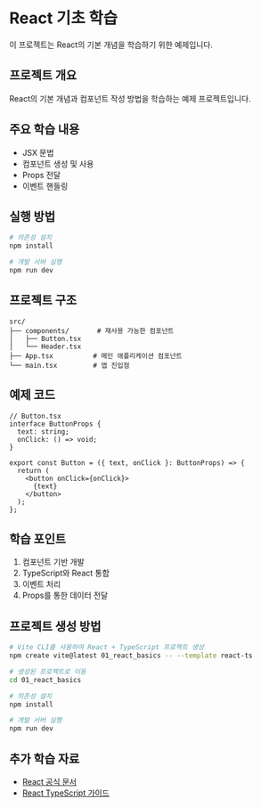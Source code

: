 # React 기초 학습

이 프로젝트는 React의 기본 개념을 학습하기 위한 예제입니다.

## 프로젝트 개요
React의 기본 개념과 컴포넌트 작성 방법을 학습하는 예제 프로젝트입니다.

## 주요 학습 내용
- JSX 문법
- 컴포넌트 생성 및 사용
- Props 전달
- 이벤트 핸들링

## 실행 방법
```bash
# 의존성 설치
npm install

# 개발 서버 실행
npm run dev
```

## 프로젝트 구조
```
src/
├── components/       # 재사용 가능한 컴포넌트
│   ├── Button.tsx
│   └── Header.tsx
├── App.tsx          # 메인 애플리케이션 컴포넌트
└── main.tsx         # 앱 진입점
```

## 예제 코드
```tsx
// Button.tsx
interface ButtonProps {
  text: string;
  onClick: () => void;
}

export const Button = ({ text, onClick }: ButtonProps) => {
  return (
    <button onClick={onClick}>
      {text}
    </button>
  );
};
```

## 학습 포인트
1. 컴포넌트 기반 개발
2. TypeScript와 React 통합
3. 이벤트 처리
4. Props를 통한 데이터 전달

## 프로젝트 생성 방법

```bash
# Vite CLI를 사용하여 React + TypeScript 프로젝트 생성
npm create vite@latest 01_react_basics -- --template react-ts

# 생성된 프로젝트로 이동
cd 01_react_basics

# 의존성 설치
npm install

# 개발 서버 실행
npm run dev
```

## 추가 학습 자료

- [React 공식 문서](https://react.dev/)
- [React TypeScript 가이드](https://react-typescript-cheatsheet.netlify.app/)
